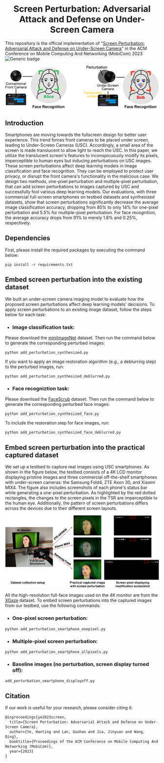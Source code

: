 <h1 align="center"> Screen Perturbation: Adversarial Attack and Defense on Under-Screen Camera</h1>

This repository is the official implementation of "[Screen Perturbation: Adversarial Attack and Defense on Under-Screen Camera](https://doi.org/10.1145/3570361.3613278)"
in the ACM Conference on Mobile Computing And Networking (MobiCom) 2023 
![Generic badge](https://img.shields.io/badge/code-official-green.svg)

![overview1](./Overview1.png)

## Introduction
Smartphones are moving towards the fullscreen design for better user experience. This trend forces front cameras to be placed under screen, leading to Under-Screen Cameras (USC). Accordingly, a small area of the screen is made translucent to allow light to reach the USC. In this paper, we utilize the translucent screen's features to inconspicuously modify its pixels, imperceptible to human eyes but inducing perturbations on USC images. These screen perturbations affect deep learning models in image classification and face recognition. They can be employed to protect user privacy, or disrupt the front camera's functionality in the malicious case. We design two methods, one-pixel perturbation and multiple-pixel perturbation, that can add screen perturbations to images captured by USC and successfully fool various deep learning models. Our evaluations, with three commercial full-screen smartphones on testbed datasets and synthesized datasets, show that screen perturbations significantly decrease the average image classification accuracy, dropping from 85% to only 14% for one-pixel perturbation and 5.5% for multiple-pixel perturbation. For face recognition, the average accuracy drops from 91% to merely 1.8% and 0.25%, respectively.

## Dependencies
First, please install the required packages by executing the command below:
```
pip install -r requirements.txt
```

## Embed screen perturbation into the existing dataset
We built an under-screen camera imaging model to evaluate how the proposed screen perturbations affect deep learning models' decisions. To apply screen perturbations to an existing image dataset, follow the steps below for each task:

* ### Image classification task:

Please download the [miniImageNet](https://www.kaggle.com/datasets/arjunashok33/miniimagenet) dataset. Then run the command below to generate the corresponding perturbed images:
```
python add_perturbation_synthesized.py
```
If you want to apply an image restoration algorithm (e.g., a deblurring step) to the perturbed images, run:
```
python add_perturbation_synthesized_deblurred.py
```
* ### Face recogniztion task:

Please download the [FaceScrub](https://vintage.winklerbros.net/facescrub.html) dataset. Then run the command below to generate the corresponding perturbed face images:
```
python add_perturbation_synthesized_face.py
```
To include the restoration step for face images, run:
```
python add_perturbation_synthesized_face_deblurred.py
```

## Embed screen perturbation into the practical captured dataset
We set up a testbed to capture real images using USC smartphones. As shown in the figure below, the testbed consists of a 4K LCD monitor displaying pristine images and three commercial off-the-shelf smartphones with under-screen cameras: the Samsung Fold4, ZTE Axon 30, and Xiaomi MIX4. The figure also includes screenshots of each phone's status bar while generating a one-pixel perturbation. As highlighted by the red dotted rectangles, the changes to the screen pixels in the TSR are imperceptible to the human eye. Additionally, the pattern of screen perturbations differs across the devices due to their different screen layouts.

![overview2](./Overview2.png)

All the high-resolution full-face images used on the 4K monitor are from the [XGaze](https://ait.ethz.ch/xgaze) dataset. To embed screen perturbations into the captured images from our testbed, use the following commands:

* ### One-pixel screen perturbation:
```
python add_perturbation_smartphone_onepixel.py
```
* ### Multiple-pixel screen perturbation:
```
python add_perturbation_smartphone_allpixels.py
```
* ### Baseline images (no perturbation, screen display turned off):
```
add_perturbation_smartphone_displayoff.py
```




## Citation

If our work is useful for your research, please consider citing it:

```
@inproceedings{ye2023screen,
  title={Screen Perturbation: Adversarial Attack and Defense on Under-Screen Camera},
  author={Ye, Hanting and Lan, Guohao and Jia, Jinyuan and Wang, Qing},
  booktitle={Proceedings of the ACM Conference on Mobile Computing And Networking (MobiCom)},
  year={2023}
}
```